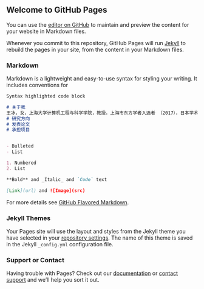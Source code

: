 ## Welcome to GitHub Pages

You can use the [editor on GitHub](https://github.com/bingbignwang/github.com/edit/gh-pages/index.md) to maintain and preview the content for your website in Markdown files.

Whenever you commit to this repository, GitHub Pages will run [Jekyll](https://jekyllrb.com/) to rebuild the pages in your site, from the content in your Markdown files.

### Markdown

Markdown is a lightweight and easy-to-use syntax for styling your writing. It includes conventions for

```markdown
Syntax highlighted code block

# 关于我
王冰，女，上海大学计算机工程与科学学院，教授。上海市东方学者入选者 （2017），日本学术振兴学会（JSPS）外国人特别研究员入选者（2009）。主要研究领域为复杂网络，数据分析与建模等与复杂性科学相关的研究，研究兴趣包括网络分析与建模、网络传播等。2006年毕业于大连理工大学应用数学系运筹学与控制论专业获博士学位。
# 研究方向
# 发表论文
# 承担项目


- Bulleted
- List

1. Numbered
2. List

**Bold** and _Italic_ and `Code` text

[Link](url) and ![Image](src)
```

For more details see [GitHub Flavored Markdown](https://guides.github.com/features/mastering-markdown/).

### Jekyll Themes

Your Pages site will use the layout and styles from the Jekyll theme you have selected in your [repository settings](https://github.com/bingbignwang/github.com/settings/pages). The name of this theme is saved in the Jekyll `_config.yml` configuration file.

### Support or Contact

Having trouble with Pages? Check out our [documentation](https://docs.github.com/categories/github-pages-basics/) or [contact support](https://support.github.com/contact) and we’ll help you sort it out.
